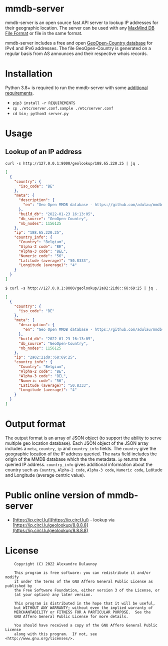 # mmdb-server

mmdb-server is an open source fast API server to lookup IP addresses for their geographic location. The server can be used with any [MaxMind DB File Format](https://maxmind.github.io/MaxMind-DB/) or file in the same format.

mmdb-server includes a free and open [GeoOpen-Country database](./db/) for IPv4 and IPv6 addresses. The file GeoOpen-Country is generated on a regular basis from AS announces and their respective whois records.

# Installation

Python 3.8+ is required to run the mmdb-server with some [additional requirements](./REQUIREMENTS).

- `pip3 install -r REQUIREMENTS`
- `cp ./etc/server.conf.sample ./etc/server.conf`
- `cd bin; python3 server.py`

# Usage

## Lookup of an IP address

`curl -s http://127.0.0.1:8000/geolookup/188.65.220.25 | jq .`

```json
[
  {
    "country": {
      "iso_code": "BE"
    },
    "meta": {
      "description": {
        "en": "Geo Open MMDB database - https://github.com/adulau/mmdb-server"
      },
      "build_db": "2022-01-23 16:13:05",
      "db_source": "GeoOpen-Country",
      "nb_nodes": 1156125
    },
    "ip": "188.65.220.25",
    "country_info": {
      "Country": "Belgium",
      "Alpha-2 code": "BE",
      "Alpha-3 code": "BEL",
      "Numeric code": "56",
      "Latitude (average)": "50.8333",
      "Longitude (average)": "4"
    }
  }
]
```

`$ curl -s http://127.0.0.1:8000/geolookup/2a02:21d0::68:69:25 | jq .`

```json
[
  {
    "country": {
      "iso_code": "BE"
    },
    "meta": {
      "description": {
        "en": "Geo Open MMDB database - https://github.com/adulau/mmdb-server"
      },
      "build_db": "2022-01-23 16:13:05",
      "db_source": "GeoOpen-Country",
      "nb_nodes": 1156125
    },
    "ip": "2a02:21d0::68:69:25",
    "country_info": {
      "Country": "Belgium",
      "Alpha-2 code": "BE",
      "Alpha-3 code": "BEL",
      "Numeric code": "56",
      "Latitude (average)": "50.8333",
      "Longitude (average)": "4"
    }
  }
]
```

# Output format

The output format is an array of JSON object (to support the ability to serve multiple geo location database).  Each JSON object of the JSON array includes a `meta`, `country`, `ip` and `country_info` fields. The `country` give the geographic location of the IP address queried. The `meta` field includes the origin of the MMDB database which the the metadata. `ip` returns the queried IP address. `country_info` gives additional information about the country such as `Country`, `Alpha-2 code`, `Alpha-3 code`, `Numeric code`, Latitude and Longitude (average centric value).

# Public online version of mmdb-server

- [https://ip.circl.lu/](https://ip.circl.lu/) - lookup via [https://ip.circl.lu/geolookup/8.8.8.8](https://ip.circl.lu/geolookup/8.8.8.8)

# License

```
    Copyright (C) 2022 Alexandre Dulaunoy 

    This program is free software: you can redistribute it and/or modify
    it under the terms of the GNU Affero General Public License as published by
    the Free Software Foundation, either version 3 of the License, or
    (at your option) any later version.

    This program is distributed in the hope that it will be useful,
    but WITHOUT ANY WARRANTY; without even the implied warranty of
    MERCHANTABILITY or FITNESS FOR A PARTICULAR PURPOSE.  See the
    GNU Affero General Public License for more details.

    You should have received a copy of the GNU Affero General Public License
    along with this program.  If not, see <http://www.gnu.org/licenses/>.
```
